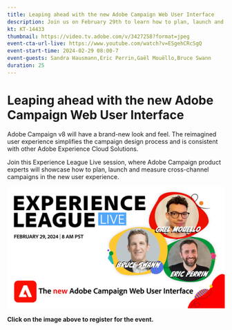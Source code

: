 ```yaml
---
title: Leaping ahead with the new Adobe Campaign Web User Interface
description: Join us on February 29th to learn how to plan, launch and measure cross-channel strategies using the new Adobe Campaign Web User Interface, including Generative AI capabilities in beta. 
kt: KT-14433
thumbnail: https://video.tv.adobe.com/v/3427258?format=jpeg
event-cta-url-live: https://www.youtube.com/watch?v=ESgehCRcSgQ
event-start-time: 2024-02-29 08:00-7
event-guests: Sandra Hausmann,Eric Perrin,Gaël Mouëllo,Bruce Swann
duration: 25
---
```

# Leaping ahead with the new Adobe Campaign Web User Interface

Adobe Campaign v8 will have a brand-new look and feel. The reimagined user experience simplifies the campaign design process and is consistent with other Adobe Experience Cloud Solutions.  

Join this Experience League Live session, where Adobe Campaign product experts will showcase how to plan, launch and measure cross-channel campaigns in the new user experience.

[![ExL LIVE Feb 29 2024](../assets/exl-live-episode-02-29-24-web-banner.png)](https://engage.adobe.com/ExpLeagueLive-240229.html)

**Click on the image above to register for the event.**